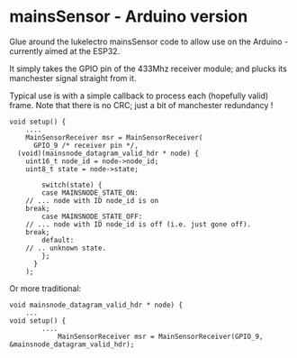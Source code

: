 mainsSensor - Arduino version
=============================

Glue around the lukelectro mainsSensor code to allow use on the
Arduino - currently aimed at the ESP32.

It simply takes the GPIO pin of the 433Mhz receiver module; and
plucks its manchester signal straight from it.

Typical use is with a simple callback to process each (hopefully
valid) frame. Note that there is no CRC; just a bit of manchester
redundancy !

    void setup() {
        ....
        MainSensorReceiver msr = MainSensorReceiver(
          GPIO_9 /* receiver pin */, 
	  (void)(mainsnode_datagram_valid_hdr * node) {
	    uint16_t node_id = node->node_id;
   	    uint8_t state = node->state;
   
            switch(state) {
            case MAINSNODE_STATE_ON:
   		// ... node with ID node_id is on
   		break;
            case MAINSNODE_STATE_OFF:
   		// ... node with ID node_id is off (i.e. just gone off).
   		break;
      	    default:
		// .. unknown state.
      	    };
          }
        );


Or more traditional:

	void mainsnode_datagram_valid_hdr * node) {
		...
	void setup() {
        	....
                MainSensorReceiver msr = MainSensorReceiver(GPIO_9, &mainsnode_datagram_valid_hdr);

 
